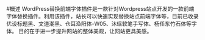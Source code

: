 #概述
WordPress替换前端字体插件是一款针对Wordpress站点开发的一款前端字体替换插件。利用该插件，站长可以快速实现替换站点前端字体等，目前已收录优设标题黑、文道潮黑、仓耳渔阳体-W05、沐瑶软笔手写体、杨任东竹石体等字体。
目的在于进一步提升网站的整体美观，让网站更具美感。

